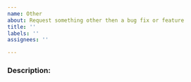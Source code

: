 ```yaml
---
name: Other
about: Request something other then a bug fix or feature
title: ''
labels: ''
assignees: ''

---
```

<!--
  Here are some tips on how to write a better issue:
  - Make sure the description is worded well enough to be understood.
  - Use the Preview tab to review your issue before submitting it.
  - Apply one or more labels to indicate the type of issue
-->

### Description:
<!-- Provide a description here -->
